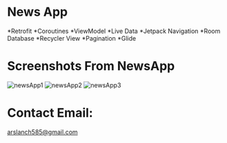 # News App

 *Retrofit
 *Coroutines
 *ViewModel
 *Live Data
 *Jetpack Navigation
 *Room Database
 *Recycler View
 *Pagination
 *Glide

# Screenshots From NewsApp
![newsApp1](https://user-images.githubusercontent.com/51151820/171380553-45cbd413-22c5-4c8f-9e67-3fc7ff830130.PNG)
![newsApp2](https://user-images.githubusercontent.com/51151820/171380879-a8fe5bc7-1e82-4634-aed9-e0aa33e2b300.PNG)
![newsApp3](https://user-images.githubusercontent.com/51151820/171380917-6f97060c-59cd-461b-ac94-aad9e9199bfc.PNG)

# Contact Email:
arslanch585@gmail.com
